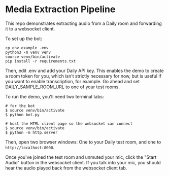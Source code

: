 # Media Extraction Pipeline

This repo demonstrates extracting audio from a Daily room and forwarding it to a websocket client.

To set up the bot:

```
cp env.example .env
python3 -m venv venv
source venv/bin/activate
pip install -r requirements.txt
```

Then, edit .env and add your Daily API key. This enables the demo to create a room token for you, which isn't strictly necessary for now, but is useful if you want to enable transcription, for example. Go ahead and set DAILY_SAMPLE_ROOM_URL to one of your test rooms.

To run the demo, you'll need two terminal tabs:

```
# for the bot
$ source venv/bin/activate
$ python bot.py
```

```
# host the HTML client page so the websocket can connect
$ source venv/bin/activate
$ python -m http.server
```

Then, open two browser windows: One to your Daily test room, and one to `http://localhost:8000`.

Once you've joined the test room and unmuted your mic, click the "Start Audio" button in the websocket client. If you talk into your mic, you should hear the audio played back from the websocket client tab.